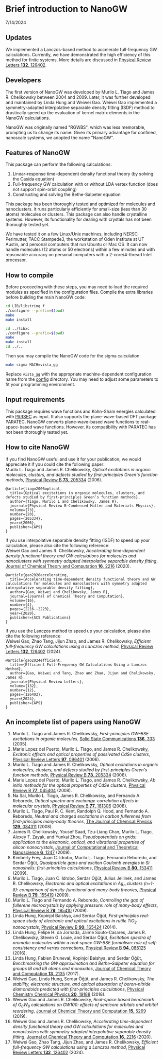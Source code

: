 # Brief introduction to NanoGW

7/14/2024

## Updates
We implemented a Lanczos-based method to accelerate full-frequency GW calculations. Currently, we have demonstrated the high efficiency of this method for finite systems. More details are discussed in [Physical Review Letters **132**, 126402](https://doi.org/10.1103/PhysRevLett.132.126402).

## Developers
The first version of NanoGW was developed by Murilo L. Tiago and James R. Chelikowsky between 2004 and 2009. Later, it was further developed and maintained by Linda Hung and Weiwei Gao. Weiwei Gao implemented a symmetry-adapted interpolative separable density fitting (ISDF) method to drastically speed up the evaluation of kernel matrix elements in the NanoGW calculations.  

NanoGW was originally named "RGWBS", which was less memorable, prompting us to change its name. Given its primary advantage for confined, nanoscale systems, we adopted the name "NanoGW".

## Features of NanoGW
This package can perform the following calculations:
1.	Linear-response time-dependent density functional theory (by solving the Casida equation)
2.	Full-frequency GW calculation with or without LDA vertex function (does not support spin-orbit coupling)
3.	Constructing and solving the Bethe-Salpeter equation
	
This package has been thoroughly tested and optimized for molecules and nanoclusters. It runs particularly efficiently for small-size (less than 30 atoms) molecules or clusters. This package can also handle crystalline systems. However, its functionality for dealing with crystals has not been thoroughly tested yet.

We have tested it on a few Linux/Unix machines, including NERSC Perlmutter, TACC Stampede3, the workstation of Oden Institute at UT Austin, and personal computers that run Ubuntu or Mac OS. It can now handle molecules (12 atoms or 50 electrons) within a few minutes and with reasonable accuracy on personal computers with a 2-core/4-thread Intel processor.  

## How to compile
Before proceeding with these steps, you may need to load the required modules as specified in the configuration files. Compile the extra libraries before building the main NanoGW code:  
```bash
cd LIB/libstring_f
./configure --prefix=$(pwd)
make
make install

cd ../libxc
./configure --prefix=$(pwd)
make
make install
cd ../..
```

Then you may compile the NanoGW code for the sigma calculation:  
```bash
make sigma MACH=vista_gg
```

Replace `vista_gg` with the appropriate machine-dependent configuration name from the [config](config) directory. You may need to adjust some parameters to fit your programming environment.  

## Input requirements
This package requires wave functions and Kohn-Sham energies calculated with [PARSEC](https://github.com/PARSEC-real-space-code/PARSEC) as input. It also supports the plane-wave-based DFT package PARATEC. NanoGW converts plane-wave-based wave functions to real-space-based wave functions. However, its compatibility with PARATEC has not been thoroughly tested yet.

## How to cite NanoGW
If you find NanoGW useful and use it for your publication, we would appreciate it if you could cite the following paper:  
Murilo L. Tiago and James R. Chelikowsky, *Optical excitations in organic molecules, clusters, and defects studied by first-principles Green's function methods*, [Physical Review B **73**, 205334](https://doi.org/10.1103/PhysRevB.73.205334) (2006).
```
@article{tiago2006optical,
  title={Optical excitations in organic molecules, clusters, and defects studied by first-principles Green’s function methods},
  author={Tiago, Murilo L and Chelikowsky, James R},
  journal={Physical Review B—Condensed Matter and Materials Physics},
  volume={73},
  number={20},
  pages={205334},
  year={2006},
  publisher={APS}
}
```
If you use interpolative separable density fitting (ISDF) to speed up your calculation, please also cite the following reference:  
Weiwei Gao and James R. Chelikowsky, *Accelerating time-dependent density functional theory and GW calculations for molecules and nanoclusters with symmetry adapted interpolative separable density fitting*, [Journal of Chemical Theory and Computation **16**, 2216](https://doi.org/10.1021/acs.jctc.9b01025) (2020).
```
@article{gao2020accelerating,
  title={Accelerating time-dependent density functional theory and GW calculations for molecules and nanoclusters with symmetry adapted interpolative separable density fitting},
  author={Gao, Weiwei and Chelikowsky, James R},
  journal={Journal of Chemical Theory and Computation},
  volume={16},
  number={4},
  pages={2216--2223},
  year={2020},
  publisher={ACS Publications}
}
```
If you use the Lanczos method to speed up your calculation, please also cite the following reference:  
Weiwei Gao, Zhao Tang, Jijun Zhao, and James R. Chelikowsky, *Efficient full-frequency GW calculations using a Lanczos method*, [Physical Review Letters **132**, 126402](https://doi.org/10.1103/PhysRevLett.132.126402) (2024).
```
@article{gao2024efficient,
  title={Efficient Full-Frequency GW Calculations Using a Lanczos Method},
  author={Gao, Weiwei and Tang, Zhao and Zhao, Jijun and Chelikowsky, James R},
  journal={Physical Review Letters},
  volume={132},
  number={12},
  pages={126402},
  year={2024},
  publisher={APS}
}
```

## An incomplete list of papers using NanoGW
1.  Murilo L. Tiago and James R. Chelikowsky, *First-principles GW–BSE excitations in organic molecules*, [Solid State Communications **136**, 333](https://doi.org/10.1016/j.ssc.2005.08.012) (2005).
2.  Marie Lopez del Puerto, Murilo L. Tiago, and James R. Chelikowsky, *Excitonic effects and optical properties of passivated CdSe clusters*, [Physical Review Letters **97**, 096401](https://doi.org/10.1103/PhysRevLett.97.096401) (2006).
3.  Murilo L. Tiago and James R. Chelikowsky, *Optical excitations in organic molecules, clusters, and defects studied by first-principles Green's function methods*, [Physical Review B **73**, 205334](https://doi.org/10.1103/PhysRevB.73.205334) (2006).
4.  Marie Lopez del Puerto, Murilo L. Tiago, and James R. Chelikowsky, *Ab initio methods for the optical properties of CdSe clusters*, [Physical Review B **77**, 045404](https://doi.org/10.1103/PhysRevB.77.045404) (2008).
5.  Na Sai, Murilo L. Tiago, James R. Chelikowsky, and Fernando A. Reboredo, *Optical spectra and exchange-correlation effects in molecular crystals*, [Physical Review B **77**, 161306](https://doi.org/10.1103/PhysRevB.77.161306) (2008).
6.  Murilo L. Tiago, Paul R. C. Kent, Randolph Q. Hood, and Fernando A. Reboredo, *Neutral and charged excitations in carbon fullerenes from first-principles many-body theories*, [The Journal of Chemical Physics **129**, 084311](https://doi.org/10.1063/1.2973627) (2008).
7.  James R. Chelikowsky, Yousef Saad, Tzu-Liang Chan, Murilo L. Tiago, Alexey T. Zayak, and Yunkai Zhou, *Pseudopotentials on grids: application to the electronic, optical, and vibrational properties of silicon nanocrystals*, [Journal of Computational and Theoretical Nanoscience **6**, 1247](https://doi.org/10.1166/jctn.2009.1173) (2009).
8.  Kimberly Frey, Juan C. Idrobo, Murilo L. Tiago, Fernando Reboredo, and Serdar Öğüt, *Quasiparticle gaps and exciton Coulomb energies in Si nanoshells: first-principles calculations*, [Physical Review B **80**, 153411](https://doi.org/10.1103/PhysRevB.80.153411) (2009).
9.  Murilo L. Tiago, Juan C. Idrobo, Serdar Öğüt, Julius Jellinek, and James R. Chelikowsky, *Electronic and optical excitations in Ag<sub>n</sub> clusters (n=1-8): comparison of density-functional and many-body theories*, [Physical Review B **79**, 155419](https://doi.org/10.1103/PhysRevB.79.155419) (2009).
10. Murilo L. Tiago and Fernando A. Reboredo, *Controlling the gap of fullerene microcrystals by applying pressure: role of many-body effects*, [Physical Review B **79**, 195410](https://doi.org/10.1103/PhysRevB.79.195410) (2009).
11. Linda Hung, Kopinjol Baishya, and Serdar Öğüt, *First-principles real-space study of electronic and optical excitations in rutile TiO<sub>2</sub> nanocrystals*, [Physical Review B **90**, 165424](https://doi.org/10.1103/PhysRevB.90.165424) (2014).
12. Linda Hung, Felipe H. da Jornada, Jaime Souto-Casares, James R. Chelikowsky, Steven G. Louie, and Serdar Öğüt, *Excitation spectra of aromatic molecules within a real-space GW-BSE formalism: role of self-consistency and vertex corrections*, [Physical Review B **94**, 085125](https://doi.org/10.1103/PhysRevB.94.085125) (2016).
13. Linda Hung, Fabien Bruneval, Kopinjol Baishya, and Serdar Öğüt, *Benchmarking the GW approximation and Bethe–Salpeter equation for groups IB and IIB atoms and monoxides*, [Journal of Chemical Theory and Computation **13**, 2135](https://doi.org/10.1021/acs.jctc.7b00123) (2017).
14. Weiwei Gao, Linda Hung, Serdar Öğüt, and James R. Chelikowsky, *The stability, electronic structure, and optical absorption of boron-nitride diamondoids predicted with first-principles calculations*, [Physical Chemistry Chemical Physics **20**, 19188](https://doi.org/10.1039/C8CP02377H) (2018).
15. Weiwei Gao and James R. Chelikowsky, *Real-space based benchmark of G<sub>0</sub>W<sub>0</sub> calculations on GW100: effects of semicore orbitals and orbital reordering*, [Journal of Chemical Theory and Computation **15**, 5299](https://doi.org/10.1021/acs.jctc.9b00520) (2019).
16. Weiwei Gao and James R. Chelikowsky, *Accelerating time-dependent density functional theory and GW calculations for molecules and nanoclusters with symmetry adapted interpolative separable density fitting*, [Journal of Chemical Theory and Computation **16**, 2216](https://doi.org/10.1021/acs.jctc.9b01025) (2020).
17. Weiwei Gao, Zhao Tang, Jijun Zhao, and James R. Chelikowsky, *Efficient full-frequency GW calculations using a Lanczos method*, [Physical Review Letters **132**, 126402](https://doi.org/10.1103/PhysRevLett.132.126402) (2024).
